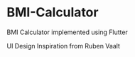 # BMI-Calculator
BMI Calculator implemented using Flutter 

UI Design Inspiration from Ruben Vaalt

